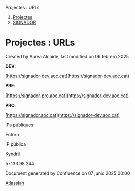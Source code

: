 Projectes : URLs  

1.  [Projectes](index.md)
2.  [SIGNADOR](SIGNADOR_41523646.md)

Projectes : URLs
================

Created by Áurea Alcaide, last modified on 06 febrero 2025

**DEV**:

[https://signador-dev.aoc.cat](https://signador-dev.aoc.cat)

**PRE**:

[https://signador-pre.aoc.cat](https://signador-dev.aoc.cat)

**PRO**:

[https://signador.aoc.cat](https://signador-dev.aoc.cat)

IPs públiques:

Entorn

IP pública

Kyndril

57.133.98.244

Document generated by Confluence on 07 junio 2025 00:00

[Atlassian](http://www.atlassian.com/)